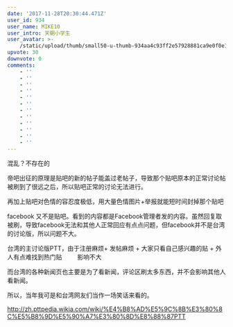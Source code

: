 ```yaml
---
date: '2017-11-28T20:30:44.471Z'
user_id: 934
user_name: MIKE10
user_intro: 天朝小学生
user_avatar: >-
    /static/upload/thumb/small50-u-thumb-934aa4c93ff2e57928881ca9e0f0e1084271ec234a7.png
upvote: 30
downvote: 0
comments:
    - ''
    - ''
    - ''
    - ''
    - ''
    - ''
    - ''
    - ''
    - ''
    - ''
    - ''
    - ''
---
```


混乱？不存在的

帝吧出征的原理是贴吧的新的帖子能盖过老帖子，导致那个贴吧原本的正常讨论帖被刷到了很远之后，所以贴吧正常的讨论无法进行。

再加上贴吧对色情的容忍度极低，用大量色情图片+举报就能短时间封掉那个贴吧

facebook 又不是贴吧。看到的内容都是Facebook管理者发的内容。虽然回复取被刷，导致facebook无法和其他人正常回应有点点问题，但facebook并不是台湾的讨论版，所以问题不大。

台湾的主讨论版PTT，由于注册麻烦+ 发帖麻烦 + 大家只看自己感兴趣的贴 + 外人有点难找到热门贴         影响不大

而台湾的各种新闻页也主要是为了看新闻，评论区刷太多东西，并不会影响其他人看新闻。

  

所以，当年我可是和台湾网友们当作一场笑话来看的。

http://zh.pttpedia.wikia.com/wiki/%E4%B8%AD%E5%9C%8B%E3%80%8C%E5%B8%9D%E5%90%A7%E3%80%8D%E8%88%87PTT
